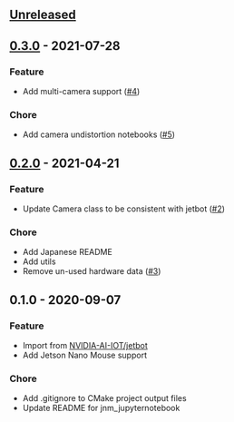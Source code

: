 <a name="unreleased"></a>
## [Unreleased]


<a name="0.3.0"></a>
## [0.3.0] - 2021-07-28
### Feature
- Add multi-camera support ([#4](https://github.com/rt-net/jnm_jupyternotebook/issues/4))

### Chore
- Add camera undistortion notebooks ([#5](https://github.com/rt-net/jnm_jupyternotebook/issues/5))

<a name="0.2.0"></a>
## [0.2.0] - 2021-04-21
### Feature
- Update Camera class to be consistent with jetbot ([#2](https://github.com/rt-net/jnm_jupyternotebook/issues/2))

### Chore
- Add Japanese README
- Add utils
- Remove un-used hardware data ([#3](https://github.com/rt-net/jnm_jupyternotebook/issues/3))

<a name="0.1.0"></a>
## 0.1.0 - 2020-09-07
### Feature
- Import from [NVIDIA-AI-IOT/jetbot](https://github.com/NVIDIA-AI-IOT/jetbot)
- Add Jetson Nano Mouse support

### Chore
- Add .gitignore to CMake project output files
- Update README for jnm_jupyternotebook

[Unreleased]: https://github.com/rt-net/jnm_jupyternotebook/compare/0.3.0...HEAD
[0.3.0]: https://github.com/rt-net/jnm_jupyternotebook/compare/0.2.0...0.3.0
[0.2.0]: https://github.com/rt-net/jnm_jupyternotebook/compare/0.1.0...0.2.0
